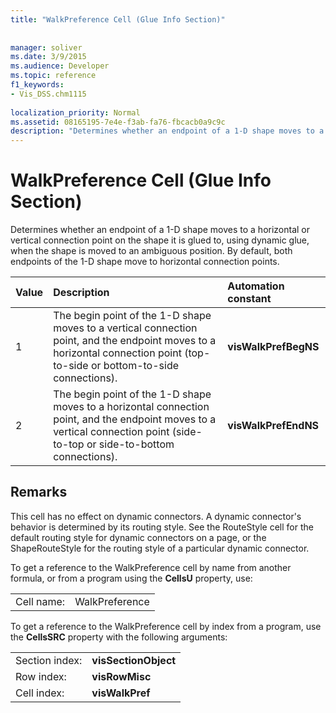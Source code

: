 ```yaml
---
title: "WalkPreference Cell (Glue Info Section)"
 
 
manager: soliver
ms.date: 3/9/2015
ms.audience: Developer
ms.topic: reference
f1_keywords:
- Vis_DSS.chm1115
 
localization_priority: Normal
ms.assetid: 08165195-7e4e-f3ab-fa76-fbcacb0a9c9c
description: "Determines whether an endpoint of a 1-D shape moves to a horizontal or vertical connection point on the shape it is glued to, using dynamic glue, when the shape is moved to an ambiguous position. By default, both endpoints of the 1-D shape move to horizontal connection points."
---
```


# WalkPreference Cell (Glue Info Section)

Determines whether an endpoint of a 1-D shape moves to a horizontal or vertical connection point on the shape it is glued to, using dynamic glue, when the shape is moved to an ambiguous position. By default, both endpoints of the 1-D shape move to horizontal connection points.
  
|**Value**|**Description**|**Automation constant**|
|:-----|:-----|:-----|
| 1  <br/> | The begin point of the 1-D shape moves to a vertical connection point, and the endpoint moves to a horizontal connection point (top-to-side or bottom-to-side connections).  <br/> |**visWalkPrefBegNS** <br/> |
| 2  <br/> | The begin point of the 1-D shape moves to a horizontal connection point, and the endpoint moves to a vertical connection point (side-to-top or side-to-bottom connections).  <br/> |**visWalkPrefEndNS** <br/> |
   
## Remarks

This cell has no effect on dynamic connectors. A dynamic connector's behavior is determined by its routing style. See the RouteStyle cell for the default routing style for dynamic connectors on a page, or the ShapeRouteStyle for the routing style of a particular dynamic connector.
  
To get a reference to the WalkPreference cell by name from another formula, or from a program using the **CellsU** property, use: 
  
|||
|:-----|:-----|
| Cell name:  <br/> | WalkPreference  <br/> |
   
To get a reference to the WalkPreference cell by index from a program, use the **CellsSRC** property with the following arguments: 
  
|||
|:-----|:-----|
| Section index:  <br/> |**visSectionObject** <br/> |
| Row index:  <br/> |**visRowMisc** <br/> |
| Cell index:  <br/> |**visWalkPref** <br/> |
   

